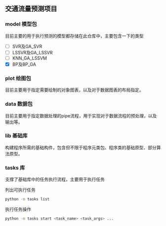 ## 交通流量预测项目


### model 模型包

目前主要的用于执行预测的模型都存储在此仓库中，主要包含一下的类型

- [ ] SVR及GA_SVR
- [ ] LSSVR及GA_LSSVR
- [ ] KNN_GA_LSSVM
- [x] BP及BP_GA

### plot 绘图包

目前主要用于指定需要绘制的对象图表，以及对于数据图表的布局指定。


### data 数据包

目前主要用于指定数据处理的pipe流程，用于实现对于数据流程的预处理，以及输出等。

### lib 基础库

构建程序所需的基础构件，包含但不限于程序元类包、程序类的基础原型、部分算法原型。


### tasks 库

支撑了基础库中的任务执行流程，主要用于执行任务

列出可执行任务
```bash
python -m tasks list
```

执行任务操作
```bash
python -m tasks start <task_name> <task_args> ...
```
